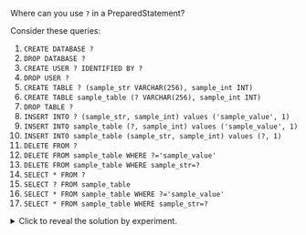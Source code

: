 Where can you use `?` in a PreparedStatement?  

Consider these queries:
1. `CREATE DATABASE ?`
1. `DROP DATABASE ?`
1. `CREATE USER ? IDENTIFIED BY ?`
1. `DROP USER ?`
1. `CREATE TABLE ? (sample_str VARCHAR(256), sample_int INT)`
1. `CREATE TABLE sample_table (? VARCHAR(256), sample_int INT)`
1. `DROP TABLE ?`
1. `INSERT INTO ? (sample_str, sample_int) values ('sample_value', 1)`
1. `INSERT INTO sample_table (?, sample_int) values ('sample_value', 1)`
1. `INSERT INTO sample_table (sample_str, sample_int) values (?, 1)`
1. `DELETE FROM ?`
1. `DELETE FROM sample_table WHERE ?='sample_value'`
1. `DELETE FROM sample_table WHERE sample_str=?`
1. `SELECT * FROM ?`
1. `SELECT ? FROM sample_table`
1. `SELECT * FROM sample_table WHERE ?='sample_value'`
1. `SELECT * FROM sample_table WHERE sample_str=?`


<details>
<summary>Click to reveal the solution by experiment.</summary>
You cannot use ? as a reference (like a table name or column name).


Use can use ? where ever a value makes sense, even in `CREATE USER ?`
and `DROP USER ?`, since the username is a value.
```
✖          CREATE DATABASE ?
✖          DROP DATABASE ?
✔          CREATE USER ? IDENTIFIED BY ?
✔          DROP USER ?
✖          CREATE TABLE ? (sample_str VARCHAR(256), sample_int INT)
✖          CREATE TABLE sample_table (? VARCHAR(256), sample_int INT)
✖          DROP TABLE ?
✖          INSERT INTO ? (sample_str, sample_int) values ('sample_value', 1)
✖          INSERT INTO sample_table (?, sample_int) values ('sample_value', 1)
✔          INSERT INTO sample_table (sample_str, sample_int) values (?, 1)
✖          DELETE FROM ?
✖          DELETE FROM sample_table WHERE ?='sample_value'
✖          DELETE FROM sample_table WHERE sample_str=?
✖          SELECT * FROM ?
✖          SELECT ? FROM sample_table
✖          SELECT * FROM sample_table WHERE ?='sample_value'
✔          SELECT * FROM sample_table WHERE sample_str=?
```
</details>
